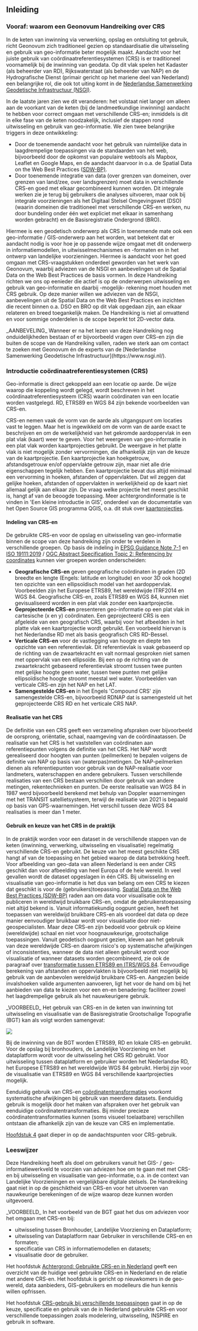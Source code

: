 ## Inleiding

### Vooraf: waarom een Geonovum Handreiking over CRS

In de keten van inwinning via verwerking, opslag en ontsluiting tot gebruik, richt Geonovum zich traditioneel gezien op standaardisatie die uitwisseling en gebruik van geo-informatie beter mogelijk maakt. Aandacht voor het juiste gebruik van coördinaatreferentiesystemen (CRS) is er traditioneel voornamelijk bij de inwinning van geodata. Op dit vlak spelen het Kadaster (als beheerder van RD), Rijkswaterstaat (als beheerder van NAP) en de Hydrografische Dienst (primair gericht op het mariene deel van Nederland) een belangrijke rol, die ook tot uiting komt in de [Nederlandse Samenwerking Geodetische Infrastructuur (NSGI)](https://nsgi.nl/). 

In de laatste jaren zien we dit veranderen: het volstaat niet langer om alleen aan de voorkant van de keten (bij de landmeetkundige inwinning) aandacht te hebben voor correct omgaan met verschillende CRS-en; inmiddels is dit in elke fase van de keten noodzakelijk, inclusief de stappen rond uitwisseling en gebruik van geo-informatie. We zien twee belangrijke triggers in deze ontwikkeling:

* Door de toenemende aandacht voor het gebruik van ruimtelijke data in laagdrempelige toepassingen via de standaarden van het web, bijvoorbeeld door de opkomst van populaire webtools als Mapbox, Leaflet en Google Maps, en de aandacht daarvoor in o.a. de Spatial Data on the Web Best Practices ([SDW-BP)](https://www.w3.org/TR/sdw-bp/).
* Door toenemende integratie van data (over grenzen van domeinen, over grenzen van land/zee, over landsgrenzen) moet data in verschillende CRS-en goed met elkaar gecombineerd kunnen worden. Dit integrale werken zie je terug bij gebruikers die analyses uitvoeren, maar ook bij integrale voorzieningen als het Digitaal Stelsel Omgevingswet (DSO) (waarin domeinen die traditioneel met verschillende CRS-en werken, nu door bundeling onder één wet expliciet met elkaar in samenhang worden gebracht) en de Basisregistratie Ondergrond (BRO).

Hiermee is een geodetisch onderwerp als CRS in toenemende mate ook een geo-informatie / GIS-onderwerp aan het worden, wat betekent dat er aandacht nodig is voor hoe je op passende wijze omgaat met dit onderwerp in informatiemodellen, in uitwisselmechanismes en -formaten en in het ontwerp van landelijke voorzieningen. Hiermee is aandacht voor het goed omgaan met CRS-vraagstukken onderdeel geworden van het werk van Geonovum, waarbij adviezen van de NSGI en aanbevelingen uit de Spatial Data on the Web Best Practices de basis vormen. In deze Handreiking richten we ons op eenieder die actief is op de onderwerpen uitwisseling en gebruik van geo-informatie en daarbij -mogelijk- rekening moet houden met CRS gebruik. Op deze manier willen we adviezen van de NSGI, aanbevelingen uit de Spatial Data on the Web Best Practices en inzichten die recent binnen o.a. DSO en BRO op dit vlak opgedaan zijn, aan elkaar relateren en breed toegankelijk maken. De Handreiking is niet al omvattend en voor sommige onderdelen is de scope beperkt tot 2D-vector data.

<div class="advisement">
_AANBEVELING_ Wanneer er na het lezen van deze Handreiking nog onduidelijkheden bestaan of er bijvoorbeeld vragen over CRS-en zijn die buiten de scope van de Handreiking vallen, raden we sterk aan om contact te zoeken met Geonovum én de experts van de [Nederlandse Samenwerking Geodetische Infrastructuur](https://www.nsgi.nl/).
</div>

### Introductie coördinaatreferentiesystemen (CRS)

Geo-informatie is direct gekoppeld aan een locatie op aarde. De wijze waarop die koppeling wordt gelegd, wordt beschreven in het coördinaatreferentiesysteem (CRS) waarin coördinaten van een locatie worden vastgelegd. RD, ETRS89 en WGS 84 zijn bekende voorbeelden van CRS-en. 

CRS-en nemen vaak de vorm van de aarde als uitgangspunt om locaties vast te leggen. Maar het is ingewikkeld om de vorm van de aarde exact te beschrijven en om de werkelijkheid van het gekromde aardoppervlak in een plat vlak (kaart) weer te geven. Voor het weergeven van geo-informatie in een plat vlak worden kaartprojecties gebruikt. De weergave in het platte vlak is niet mogelijk zonder vervormingen, die afhankelijk zijn van de keuze van de kaartprojectie. Een kaartprojectie kan hoekgetrouw, afstandsgetrouw en/of oppervlakte getrouw zijn, maar niet alle drie eigenschappen tegelijk hebben. Een kaartprojectie bevat dus altijd minimaal een vervorming in hoeken, afstanden of oppervlakten. Dat wil zeggen dat gelijke hoeken, afstanden of oppervlakten in werkelijkheid op de kaart niet allemaal gelijk aan elkaar zijn. De vraag welke projectie het meest geschikt is, hangt af van de beoogde toepassing. Meer achtergrondinformatie is te vinden in 'Een kleine introductie in GIS', onderdeel van de documentatie van het Open Source GIS programma QGIS, o.a. dit stuk over [kaartprojecties](https://docs.qgis.org/3.16/nl/docs/gentle_gis_introduction/coordinate_reference_systems.html#overview).

#### Indeling van CRS-en

De gebruikte CRS-en voor de opslag en uitwisseling van geo-informatie binnen de scope van deze handreiking zijn onder te verdelen in verschillende groepen. Op basis de indeling in [EPSG Guidance Note 7-1](https://epsg.org/guidance-notes.html) en [ISO 19111:2019](https://www.iso.org/obp/ui/#iso:std:iso:19111) / [OGC Abstract Specification Topic 2: Referencing by coordinates](http://docs.opengeospatial.org/as/18-005r4/18-005r4.html) kunnen vier groepen worden onderscheiden: 

* **Geografische CRS-en** geven geografische coördinaten in graden (2D breedte en lengte (Engels: latitude en longitude) en voor 3D ook hoogte) ten opzichte van een ellipsoïdisch model van het aardoppervlak. Voorbeelden zijn het Europese ETRS89, het wereldwijde ITRF2014 en WGS 84. Geografische CRS-en, zoals ETRS89 en WGS 84, kunnen niet gevisualiseerd worden in een plat vlak zonder een kaartprojectie. 
* **Geprojecteerde CRS-en** presenteren geo-informatie op een plat vlak in cartesische (x en y) coördinaten. Een geprojecteerd CRS is een afgeleide van een geografisch CRS, waarbij voor het afbeelden in het platte vlak een kaartprojectie wordt gebruikt. Een voorbeeld hiervan is het Nederlandse RD met als basis geografisch CRS RD-Bessel. 
* **Verticale CRS-en** voor de vastlegging van hoogte en diepte ten opzichte van een referentievlak. Dit referentievlak is vaak gebaseerd op de richting van de zwaartekracht en valt normaal gesproken niet samen met oppervlak van een ellipsoïde. Bij een op de richting van de zwaartekracht gebaseerd referentievlak stroomt tussen twee punten met gelijke hoogte geen water, tussen twee punten met gelijke ellipsoïdische hoogte stroomt meestal wel water. Voorbeelden van verticale CRS-en zijn het NAP en het LAT.
* **Samengestelde CRS-en** in het Engels 'Compound CRS' zijn samengestelde CRS-en, bijvoorbeeld RDNAP dat is samengesteld uit het geprojecteerde CRS RD en het verticale CRS NAP.

#### Realisatie van het CRS

De definitie van een CRS geeft een verzameling afspraken over bijvoorbeeld de oorsprong, oriëntatie, schaal, naamgeving van de coördinaatassen. De realisatie van het CRS is het vaststellen van coördinaten aan referentiepunten volgens de definitie van het CRS. Het NAP wordt gerealiseerd door hoogten van punten (peilmerken) te bepalen volgens de definitie van NAP op basis van (waterpas)metingen. De NAP-peilmerken dienen als referentiepunten voor gebruik van de NAP-realisatie voor landmeters, waterschappen en andere gebruikers. Tussen verschillende realisaties van een CRS bestaan verschillen door gebruik van andere metingen, rekentechnieken en punten. De eerste realisatie van WGS 84 in 1987 werd bijvoorbeeld berekend met behulp van Doppler waarnemingen met het TRANSIT satellietsysteem, terwijl de realisatie van 2021 is bepaald op basis van GPS-waarnemingen. Het verschil tussen deze WGS 84 realisaties is meer dan 1 meter.

#### Gebruik en keuze van het CRS in de praktijk

In de praktijk worden voor een dataset in de verschillende stappen van de keten (inwinning, verwerking, uitwisseling en visualisatie) regelmatig verschillende CRS-en gebruikt. De keuze van het meest geschikte CRS hangt af van de toepassing en het gebied waarop de data betrekking heeft. Voor afbeelding van geo-data van alleen Nederland is een ander CRS geschikt dan voor afbeelding van heel Europa of de hele wereld. In veel gevallen wordt de dataset opgeslagen in één CRS. Bij uitwisseling en visualisatie van geo-informatie is het dus van belang om een CRS te kiezen dat geschikt is voor de (gebruikers)toepassing. [Spatial Data on the Web Best Practices (SDW-BP)](https://www.w3.org/TR/sdw-bp/) raden aan om data voor visualisatie ook te publiceren in wereldwijd bruikbare CRS-en, omdat de gebruikerstoepassing niet altijd bekend is. Vanuit informatiekundig oogpunt gezien, heeft het toepassen van wereldwijd bruikbare CRS-en als voordeel dat data op deze manier eenvoudiger bruikbaar wordt voor visualisatie door niet-geospecialisten. Maar deze CRS-en zijn bedoeld voor gebruik op kleine (wereldwijde) schaal en niet voor hoognauwkeurige, grootschalige toepassingen. Vanuit geodetisch oogpunt gezien, kleven aan het gebruik van deze wereldwijde CRS-en daarom risico's op systematische afwijkingen of inconsistenties, wanneer de data niet alleen gebruikt wordt voor visualisatie of wanneer datasets worden gecombineerd, zie ook de paragraaf over [transformatie tussen ETRS89 en ITRS/WGS 84](#transformatie-tussen-etrs89-en-itrs-wgs-84). Eenvoudige berekening van afstanden en oppervlakten is bijvoorbeeld niet mogelijk bij gebruik van de aanbevolen wereldwijd bruikbare CRS-en. Aangezien beide invalshoeken valide argumenten aanvoeren, ligt het voor de hand om bij het aanbieden van data te kiezen voor een en-en benadering: faciliteer zowel het laagdrempelige gebruik als het nauwkeurigere gebruik.

<div class="example">
_VOORBEELD_ 
Het gebruik van CRS-en in de keten van inwinning tot uitwisseling en visualisatie van de Basisregistratie Grootschalige Topografie (BGT) kan als volgt worden samengevat:

[![](https://mermaid.ink/img/pako:eNqFk8tuwjAQRX9l5BWViqoAixZVSESJUFX6UELpImFh4oG4JHbkOEUt8O91HqBCQd3d3Dm-nhkrGxJJhqRPlopmMYy9UADkxbz-tJUUsSwYqiP7Qay5EFwsSxdgaAUhcSeef3sH93M1gNbo2ffb3uTxKiQzqKEK7BjQcxpoXESxXkgtS6pJ6hpgLFeUJg00oVH8laJWHGvnCVHPqWD7QyjYUW9TVGtUK9OcKYHM8oQ2bdqB5_w-cnrS3GxyMeEfK4SplOqbYzUkOcFeqlAYT-sKgGP9G-1QTbOEmnlVCq1X56XczfncsnhI_id4hHNV8NXJ-4RkhBJ8VJ88wnyf5VpB_UjNst3OPtzobvA-8uG2N7vQvlyLRFIGrWHGb4ZZdnVI7Z1vcWi12wO7Up2D6u6VbcT2jes1z3OzcbHcOlbpO9bfQuX_sV3rgt-54Hcv-D1yTVJUKeXM_AabkgqJjjHFkPSNZLigRaLLeXcGLTJGNbqMa6lIf0GTHK8JLbT0v0R0MGrK4dQsMG3c3Q9UrBut)](https://mermaid-js.github.io/mermaid-live-editor/edit/#pako:eNqFk8tuwjAQRX9l5BWViqoAixZVSESJUFX6UELpImFh4oG4JHbkOEUt8O91HqBCQd3d3Dm-nhkrGxJJhqRPlopmMYy9UADkxbz-tJUUsSwYqiP7Qay5EFwsSxdgaAUhcSeef3sH93M1gNbo2ffb3uTxKiQzqKEK7BjQcxpoXESxXkgtS6pJ6hpgLFeUJg00oVH8laJWHGvnCVHPqWD7QyjYUW9TVGtUK9OcKYHM8oQ2bdqB5_w-cnrS3GxyMeEfK4SplOqbYzUkOcFeqlAYT-sKgGP9G-1QTbOEmnlVCq1X56XczfncsnhI_id4hHNV8NXJ-4RkhBJ8VJ88wnyf5VpB_UjNst3OPtzobvA-8uG2N7vQvlyLRFIGrWHGb4ZZdnVI7Z1vcWi12wO7Up2D6u6VbcT2jes1z3OzcbHcOlbpO9bfQuX_sV3rgt-54Hcv-D1yTVJUKeXM_AabkgqJjjHFkPSNZLigRaLLeXcGLTJGNbqMa6lIf0GTHK8JLbT0v0R0MGrK4dQsMG3c3Q9UrBut)

Bij de inwinning van de BGT worden ETRS89, RD en lokale CRS-en gebruikt. Voor de opslag bij bronhouders, de Landelijke Voorziening en het dataplatform wordt voor de uitwisseling het CRS RD gebruikt. Voor uitwisseling tussen dataplatform en gebruiker worden het Nederlandse RD, het Europese ETRS89 en het wereldwijde  WGS 84 gebruikt. Hierbij zijn voor de visualisatie van ETRS89 en WGS 84 verschillende kaartprojecties mogelijk.
</div>

Eenduidig gebruik van CRS-en [coördinatentransformaties](#coordinatentransformatie-datumtransformatie-en-coordinatenconversie) voorkomt systematische afwijkingen bij gebruik van meerdere datasets. Eenduidig gebruik is mogelijk door het maken van afspraken over het gebruik van eenduidige coördinatentransformaties. Bij minder precieze coördinatentransformaties kunnen (soms visueel toelaatbare) verschillen ontstaan die afhankelijk zijn van de keuze van CRS en implementatie.

[Hoofdstuk 4](#aandachtspunten-voor-crs-gebruik) gaat dieper in op de aandachtspunten voor CRS-gebruik.

### Leeswijzer

Deze Handreiking heeft als doel om gebruikers vanuit het GIS- / geo-informatiewerkveld te voorzien van adviezen hoe om te gaan met met CRS-en bij uitwisseling en visualisatie van geo-informatie, o.a. in de context van Landelijke Voorzieningen en vergelijkbare digitale stelsels. De Handreiking gaat niet in op de geschiktheid van CRS-en voor het uitvoeren van nauwkeurige berekeningen of de wijze waarop deze kunnen worden uitgevoerd.

<div class="example">
_VOORBEELD_ 
In het voorbeeld van de BGT gaat het dus om adviezen voor het omgaan met CRS-en bij:

* uitwisseling tussen Bronhouder, Landelijke Voorziening en Dataplatform;
* uitwisseling van Dataplatform naar Gebruiker in verschillende CRS-en en formaten;
* specificatie van CRS in informatiemodellen en datasets;
* visualisatie door de gebruiker.

</div>

Het hoofdstuk [Achtergrond: Gebruikte CRS-en in Nederland](#crs-en-in-nederland) geeft een overzicht van de huidige veel gebruikte CRS-en in Nederland en de relatie met andere CRS-en. Het hoofdstuk is gericht op nieuwkomers in de geo-wereld, data aanbieders, GIS-gebruikers en modelleurs die hun kennis willen opfrissen.

Het hoofdstuk [CRS-gebruik bij verschillende toepassingen](#crs-gebruik-bij-verschillende-toepassingen) gaat in op de keuze, specificatie en gebruik van de in Nederland gebruikte CRS-en voor verschillende toepassingen zoals modelering, uitwisseling, INSPIRE en gebruik in software.
